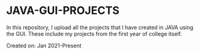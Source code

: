# JAVA-GUI-PROJECTS
In this repository, I upload all the projects that I have created in JAVA using the GUI. These include my projects from the first year of college itself. 

Created on: Jan 2021-Present
